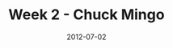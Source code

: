 ---
layout: music 
title: "Week 2 - Chuck Mingo"
series: "The Good Life"
date: 2012-07-02 
description: "We’re talking about how hope is a key ingredient to the good life."
audio: "http://www.crossroads.net/players/media/hq/goodlife_02.mp3"
audio-duration: "40:08"
src: "http://www.crossroads.net/players/media/mediumHz/GoodLife_190x110.jpg"
---
